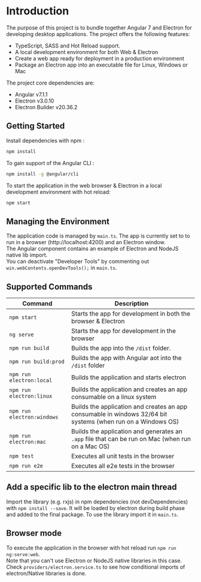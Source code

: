# Introduction

The purpose of this project is to bundle together Angular 7 and Electron for developing desktop applications. 
The project offers the following features:

- TypeScript, SASS and Hot Reload support.
- A local development environment for both Web & Electron
- Create a web app ready for deployment in a production environment
- Package an Electron app into an executable file for Linux, Windows or Mac

The project core dependencies are:

- Angular v7.1.1
- Electron v3.0.10
- Electron Builder v20.36.2

## Getting Started

Install dependencies with npm :

``` bash
npm install
```

To gain support of the Angular CLI :

``` bash
npm install -g @angular/cli
```

To start the application in the web browser & Electron in a local development environment with hot reload:
``` bash
npm start
```

## Managing the Environment

The application code is managed by `main.ts`. 
The app is currently set to to run in a browser (http://localhost:4200) and an Electron window.  
The Angular component contains an example of Electron and NodeJS native lib import.  
You can deactivate "Developer Tools" by commenting out `win.webContents.openDevTools();` in `main.ts`.

## Supported Commands

|Command|Description|
|--|--|
|`npm start`| Starts the app for development in both the browser & Electron |
|`ng serve`| Starts the app for development in the browser |
|`npm run build`| Builds the app into the `/dist` folder. |
|`npm run build:prod`| Builds the app with Angular aot into the `/dist` folder |
|`npm run electron:local`| Builds the application and starts electron
|`npm run electron:linux`| Builds the application and creates an app consumable on a linux system |
|`npm run electron:windows`| Builds the application and creates an app consumable in windows 32/64 bit systems (when run on a Windows OS) |
|`npm run electron:mac`|  Builds the application and generates an `.app` file that can be run on Mac (when run on a Mac OS) |
|`npm test`| Executes all unit tests in the browser |
|`npm run e2e`| Executes all e2e tests in the browser |

## Add a specific lib to the electron main thread

Import the library (e.g. rxjs) in npm dependencies (not devDependencies) with `npm install --save`. 
It will be loaded by electron during build phase and added to the final package. 
To use the library import it in `main.ts`.

## Browser mode
To execute the application in the browser with hot reload run `npm run ng:serve:web`.  
Note that you can't use Electron or NodeJS native libraries in this case. 
Check `providers/electron.service.ts` to see how conditional imports of electron/Native libraries is done.
